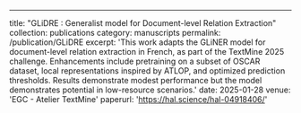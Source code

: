 ---
title: "GLiDRE : Generalist model for Document-level Relation Extraction"
collection: publications
category: manuscripts
permalink: /publication/GLiDRE
excerpt: 'This work adapts the GLiNER model for document-level relation extraction in French, as part of the TextMine 2025 challenge. Enhancements include pretraining on a subset of OSCAR dataset, local representations inspired by ATLOP, and optimized prediction thresholds. Results demonstrate modest performance but the model demonstrates potential in low-resource scenarios.'
date: 2025-01-28
venue: 'EGC - Atelier TextMine'
paperurl: 'https://hal.science/hal-04918406/'

